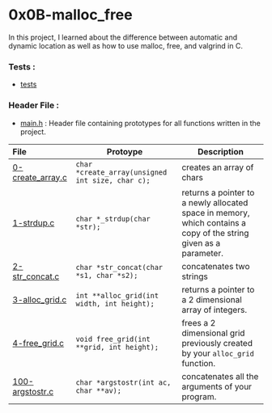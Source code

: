 # 0x0B-malloc_free

In this project, I learned about the difference between automatic and dynamic location as well as how to use malloc, free, and valgrind in C.

### Tests :
+ [tests](https://github.com/bdbaraban/holbertonschool-low_level_programming/blob/master/0x0A-malloc_free/tests)

### Header File :
+ [main.h](https://github.com/bdbaraban/holbertonschool-low_level_programming/blob/master/0x0A-malloc_free/main.h) : Header file containing prototypes for all functions written in the project.

| File         | Protoype | Description |
| :--------- | -------- | ---------- |
| [0-create_array.c](https://github.com/BigGtpoint/alx-low_level_programming/blob/main/0x0B-malloc_free/0-create_array.c) | `char *create_array(unsigned int size, char c);` | creates an array of chars |
| [1-strdup.c](https://github.com/BigGtpoint/alx-low_level_programming/blob/main/0x0B-malloc_free/1-strdup.c) | `char *_strdup(char *str);` | returns a pointer to a newly allocated space in memory, which contains a copy of the string given as a parameter. |
| [2-str_concat.c](https://github.com/BigGtpoint/alx-low_level_programming/blob/main/0x0B-malloc_free/2-str_concat.c) | `char *str_concat(char *s1, char *s2);` | concatenates two strings |
| [3-alloc_grid.c](https://github.com/BigGtpoint/alx-low_level_programming/blob/main/0x0B-malloc_free/3-alloc_grid.c) | `int **alloc_grid(int width, int height);` | returns a pointer to a 2 dimensional array of integers. |
| [4-free_grid.c](https://github.com/BigGtpoint/alx-low_level_programming/blob/main/0x0B-malloc_free/4-free_grid.c) | `void free_grid(int **grid, int height);` | frees a 2 dimensional grid previously created by your `alloc_grid` function. |
| [100-argstostr.c](https://github.com/BigGtpoint/alx-low_level_programming/blob/main/0x0B-malloc_free/100-argstostr.c) | `char *argstostr(int ac, char **av);` | concatenates all the arguments of your program. |
